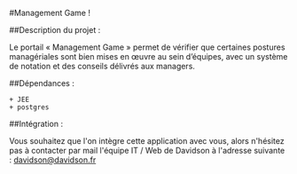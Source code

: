 #Management Game !

##Description du projet :


Le portail « Management Game » permet de vérifier que certaines postures managériales sont bien mises en œuvre au sein d’équipes, 
avec un système de notation et des conseils délivrés aux managers. 


##Dépendances :

    + JEE
    + postgres


##Intégration :

Vous souhaitez que l'on intègre cette application avec vous, 
alors n'hésitez pas à contacter par mail l'équipe IT / Web de Davidson à l'adresse suivante : davidson@davidson.fr
